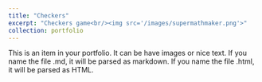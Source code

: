 ```yaml
---
title: "Checkers"
excerpt: "Checkers game<br/><img src='/images/supermathmaker.png'>"
collection: portfolio
---
```


This is an item in your portfolio. It can be have images or nice text. If you name the file .md, it will be parsed as markdown. If you name the file .html, it will be parsed as HTML. 